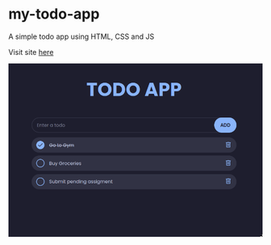 # my-todo-app

A simple todo app using HTML, CSS and JS

Visit site [here](https://akash2003git.github.io/my-todo-app/)

![Screenshot](screenshot.png)

